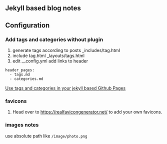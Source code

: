 ## Jekyll based blog notes

## Configuration

### Add tags and categories without plugin
1. generate tags according to posts
_includes/tag.html
1. include tag.html
_layouts/tags.html
1. edit __config.yml add links to header
```
header_pages:
  - tags.md
  - categories.md
```

[Use tags and categories in your jekyll based Github Pages](https://codinfox.github.io/dev/2015/03/06/use-tags-and-categories-in-your-jekyll-based-github-pages/)

### favicons
1. Head over to https://realfavicongenerator.net/ to add your own favicons.

### images notes
use absolute path like ```/image/photo.png```

